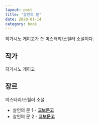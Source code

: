 ```yaml
---
layout: post
title: "살인의 문"
date: 2020-01-14
category: book
---
```


히가시노 게이고가 쓴 미스터리/스릴러 소설이다.

## 작가
히가시노 게이고

## 장르
미스터리/스릴러 소설

* 살인의 문 1 - **[교보문고](http://www.kyobobook.co.kr/product/detailViewKor.laf?ejkGb=KOR&mallGb=KOR&barcode=9788990982728&orderClick=LEa&Kc=)**
* 살인의 문 2 - **[교보문고](http://www.kyobobook.co.kr/product/detailViewKor.laf?ejkGb=KOR&mallGb=KOR&barcode=9788990982735&orderClick=LEa&Kc=)**